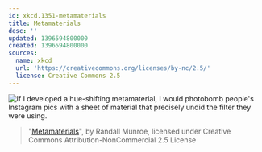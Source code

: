 ```yaml
---
id: xkcd.1351-metamaterials
title: Metamaterials
desc: ''
updated: 1396594800000
created: 1396594800000
sources:
  name: xkcd
  url: 'https://creativecommons.org/licenses/by-nc/2.5/'
  license: Creative Commons 2.5
---
```

![If I developed a hue-shifting metamaterial, I would photobomb people's Instagram pics with a sheet of material that precisely undid the filter they were using.](https://imgs.xkcd.com/comics/metamaterials.png)
> "[Metamaterials](https://xkcd.com/1351/)", by Randall Munroe, licensed under Creative Commons Attribution-NonCommercial 2.5 License
